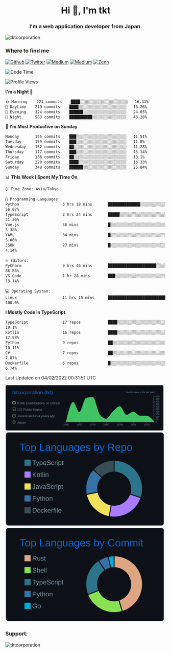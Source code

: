 <h1 align="center">Hi 👋, I'm tkt</h1>
<h3 align="center">I'm a web application developer from Japan.</h3>

<p align="left"> <img src="https://komarev.com/ghpvc/?username=tktcorporation&label=Profile%20views&color=0e75b6&style=flat" alt="tktcorporation" /> </p>

<h3>Where to find me</h3>
<p>
<a href="https://github.com/tktcorporation" target="_blank"><img alt="Github" src="https://img.shields.io/badge/GitHub-%2312100E.svg?&style=for-the-badge&logo=Github&logoColor=white" /></a>
<a href="https://twitter.com/tktcorporation" target="_blank"><img alt="Twitter" src="https://img.shields.io/badge/twitter-%231DA1F2.svg?&style=for-the-badge&logo=twitter&logoColor=white" /></a>
<a href="https://www.linkedin.com/in/tktcorporation" target="_blank"><img alt="Medium" src="https://img.shields.io/badge/linkdin-0a66c2.svg?&style=for-the-badge&logo=linkedin&logoColor=white" /></a>
<a href="https://qiita.com/tktcorporation" target="_blank"><img alt="Medium" src="https://img.shields.io/badge/qiita-55C500.svg?&style=for-the-badge&logo=qiita&logoColor=white" /></a>
<a href="https://zenn.dev/tktcorporation" target="_blank"><img alt="Zenn" src="https://img.shields.io/badge/Zenn-3EA8FF.svg?&style=for-the-badge&logo=Zenn&logoColor=white" /></a>
</p>
  
<!--START_SECTION:waka-->
![Code Time](http://img.shields.io/badge/Code%20Time-123%20hrs%2045%20mins-blue)

![Profile Views](http://img.shields.io/badge/Profile%20Views-4-blue)

**I'm a Night 🦉** 

```text
🌞 Morning    221 commits    ████░░░░░░░░░░░░░░░░░░░░░   16.41% 
🌆 Daytime    219 commits    ████░░░░░░░░░░░░░░░░░░░░░   16.26% 
🌃 Evening    324 commits    ██████░░░░░░░░░░░░░░░░░░░   24.05% 
🌙 Night      583 commits    ██████████░░░░░░░░░░░░░░░   43.28%

```
📅 **I'm Most Productive on Sunday** 

```text
Monday       155 commits    ███░░░░░░░░░░░░░░░░░░░░░░   11.51% 
Tuesday      159 commits    ███░░░░░░░░░░░░░░░░░░░░░░   11.8% 
Wednesday    152 commits    ██░░░░░░░░░░░░░░░░░░░░░░░   11.28% 
Thursday     177 commits    ███░░░░░░░░░░░░░░░░░░░░░░   13.14% 
Friday       136 commits    ██░░░░░░░░░░░░░░░░░░░░░░░   10.1% 
Saturday     220 commits    ████░░░░░░░░░░░░░░░░░░░░░   16.33% 
Sunday       348 commits    ██████░░░░░░░░░░░░░░░░░░░   25.84%

```


📊 **This Week I Spent My Time On** 

```text
⌚︎ Time Zone: Asia/Tokyo

💬 Programming Languages: 
Python                   6 hrs 18 mins       ██████████████░░░░░░░░░░░   56.07% 
TypeScript               2 hrs 24 mins       █████░░░░░░░░░░░░░░░░░░░░   21.36% 
Vue.js                   36 mins             █░░░░░░░░░░░░░░░░░░░░░░░░   5.38% 
YAML                     34 mins             █░░░░░░░░░░░░░░░░░░░░░░░░   5.06% 
JSON                     27 mins             █░░░░░░░░░░░░░░░░░░░░░░░░   4.14%

🔥 Editors: 
PyCharm                  9 hrs 46 mins       █████████████████████░░░░   86.86% 
VS Code                  1 hr 28 mins        ███░░░░░░░░░░░░░░░░░░░░░░   13.14%

💻 Operating System: 
Linux                    11 hrs 15 mins      █████████████████████████   100.0%

```

**I Mostly Code in TypeScript** 

```text
TypeScript               17 repos            ████░░░░░░░░░░░░░░░░░░░░░   19.1% 
Kotlin                   16 repos            ████░░░░░░░░░░░░░░░░░░░░░   17.98% 
Python                   9 repos             ██░░░░░░░░░░░░░░░░░░░░░░░   10.11% 
C#                       7 repos             ██░░░░░░░░░░░░░░░░░░░░░░░   7.87% 
Dockerfile               6 repos             █░░░░░░░░░░░░░░░░░░░░░░░░   6.74%

```



 Last Updated on 04/02/2022 00:31:51 UTC
<!--END_SECTION:waka-->

[![](https://raw.githubusercontent.com/tktcorporation/tktcorporation/master/profile-summary-card-output/github_dark/0-profile-details.svg)](https://github.com/vn7n24fzkq/github-profile-summary-cards)
[![](https://raw.githubusercontent.com/tktcorporation/tktcorporation/master/profile-summary-card-output/github_dark/1-repos-per-language.svg)](https://github.com/vn7n24fzkq/github-profile-summary-cards) [![](https://raw.githubusercontent.com/tktcorporation/tktcorporation/master/profile-summary-card-output/github_dark/2-most-commit-language.svg)](https://github.com/vn7n24fzkq/github-profile-summary-cards)

<h3 align="left">Support:</h3>
<p><a href="https://www.buymeacoffee.com/tktcorporation"> <img align="left" src="https://cdn.buymeacoffee.com/buttons/v2/default-yellow.png" height="50" width="210" alt="tktcorporation" /></a></p><br><br>
